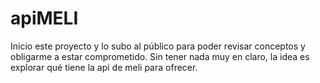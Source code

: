 # apiMELI
Inicio este proyecto y lo subo al público para poder revisar conceptos y obligarme a estar comprometido. Sin tener nada muy en claro, la idea es explorar qué tiene la api de meli para ofrecer. 
